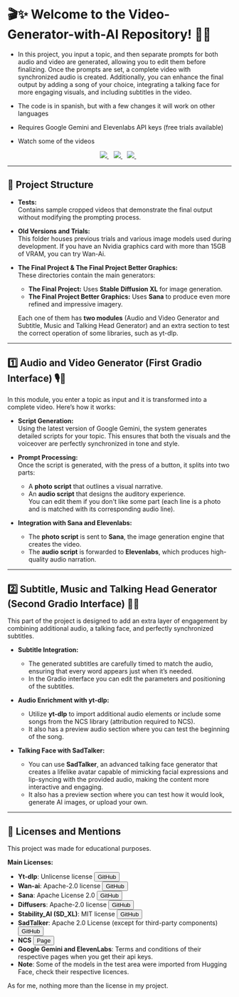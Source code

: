 # 🎬✨ Welcome to the Video-Generator-with-AI Repository! 🚀🌟

- In this project, you input a topic, and then separate prompts for both audio and video are generated, allowing you to edit them before finalizing. Once the prompts are set, a complete video with synchronized audio is created. Additionally, you can enhance the final output by adding a song of your choice, integrating a talking face for more engaging visuals, and including subtitles in the video.
- The code is in spanish, but with a few changes it will work on other languages
- Requires Google Gemini and Elevenlabs API keys (free trials available)



- Watch some of the videos 
<div align="center">
  <a href="https://igna-s.github.io/Video-Generator-with-AI/Previews/video_preview.html" target="_blank">
    <img src="https://img.shields.io/static/v1?label=Watch&message=Video_I&color=yellow&logo=youtube">
  </a> &ensp;
  <a href="https://igna-s.github.io/Video-Generator-with-AI/Previews/video_previewII.html" target="_blank">
    <img src="https://img.shields.io/static/v1?label=Watch&message=Video_II&color=blue&logo=youtube">
  </a> &ensp;
  <a href="https://igna-s.github.io/Video-Generator-with-AI/Previews/video_previewIII.html" target="_blank">
    <img src="https://img.shields.io/static/v1?label=Watch&message=Video_III&color=orange&logo=youtube">
  </a> &ensp;
</div>


---

## 📂 Project Structure

- **Tests:**  
  Contains sample cropped videos that demonstrate the final output without modifying the prompting process.

- **Old Versions and Trials:**  
  This folder houses previous trials and various image models used during development. If you have an Nvidia graphics card with more than 15GB of VRAM, you can try Wan-Ai.

- **The Final Project & The Final Project Better Graphics:**  
  These directories contain the main generators:
  - **The Final Project:** Uses **Stable Diffusion XL** for image generation.
  - **The Final Project Better Graphics:** Uses **Sana** to produce even more refined and impressive imagery.
  
  Each one of them has **two modules** (Audio and Video Generator and Subtitle, Music and Talking Head Generator) and an extra section to test the correct operation of some libraries, such as yt-dlp.

---

## 1️⃣ Audio and Video Generator (First Gradio Interface) 🎙️📸

In this module, you enter a topic as input and it is transformed into a complete video. Here’s how it works:

- **Script Generation:**  
  Using the latest version of Google Gemini, the system generates detailed scripts for your topic. This ensures that both the visuals and the voiceover are perfectly synchronized in tone and style.

- **Prompt Processing:**  
  Once the script is generated, with the press of a button, it splits into two parts:
  - A **photo script** that outlines a visual narrative.
  - An **audio script** that designs the auditory experience.  
  You can edit them if you don't like some part (each line is a photo and is matched with its corresponding audio line).

- **Integration with Sana and Elevenlabs:**  
  - The **photo script** is sent to **Sana**, the image generation engine that creates the video.
  - The **audio script** is forwarded to **Elevenlabs**, which produces high-quality audio narration.

---

## 2️⃣ Subtitle, Music and Talking Head Generator (Second Gradio Interface) 💬📜

This part of the project is designed to add an extra layer of engagement by combining additional audio, a talking face, and perfectly synchronized subtitles.

- **Subtitle Integration:**  
  - The generated subtitles are carefully timed to match the audio, ensuring that every word appears just when it’s needed.
  - In the Gradio interface you can edit the parameters and positioning of the subtitles.

- **Audio Enrichment with yt-dlp:**  
  - Utilize **yt-dlp** to import additional audio elements or include some songs from the NCS library (attribution required to NCS).
  - It also has a preview audio section where you can test the beginning of the song.

- **Talking Face with SadTalker:**  
  - You can use **SadTalker**, an advanced talking face generator that creates a lifelike avatar capable of mimicking facial expressions and lip-syncing with the provided audio, making the content more interactive and engaging.
  - It also has a preview section where you can test how it would look, generate AI images, or upload your own.

---

## 📜 Licenses and Mentions

This project was made for educational purposes.

**Main Licenses:**

- **Yt-dlp**: Unlicense license [<button>GitHub</button>](https://github.com/yt-dlp/yt-dlp)
- **Wan-ai**: Apache-2.0 license [<button>GitHub</button>](https://github.com/Wan-Video/Wan2.1)
- **Sana**: Apache License 2.0 [<button>GitHub</button>](https://github.com/Wan-Video/Wan2.1)
- **Diffusers**: Apache-2.0 license [<button>GitHub</button>](https://github.com/huggingface/diffusers)
- **Stability_AI (SD_XL)**: MIT license [<button>GitHub</button>](https://github.com/Stability-AI/generative-models)
- **SadTalker**: Apache 2.0 License (except for third-party components) [<button>GitHub</button>](https://github.com/OpenTalker/SadTalker?tab=License-1-ov-file#readme)
- **NCS** [<button>Page</button>](https://ncs.io/ ) 
- **Google Gemini and ElevenLabs**: Terms and conditions of their respective pages when you get their api keys.
- **Note**: Some of the models in the test area were imported from Hugging Face, check their respective licences.


As for me, nothing more than the license in my project.


